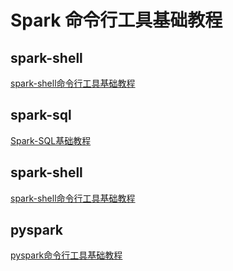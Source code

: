 # Spark 命令行工具基础教程


## spark-shell

[spark-shell命令行工具基础教程](work/component/Big-Data/Apache-Spark/CLI/spark-shell命令行工具基础教程.md)
## spark-sql

[Spark-SQL基础教程](work/component/Big-Data/Apache-Spark/API/Spark-SQL基础教程.md)
## spark-shell

[spark-shell命令行工具基础教程](work/component/Big-Data/Apache-Spark/CLI/spark-shell命令行工具基础教程.md)
## pyspark

[pyspark命令行工具基础教程](work/component/Big-Data/Apache-Spark/CLI/pyspark命令行工具基础教程.md)

